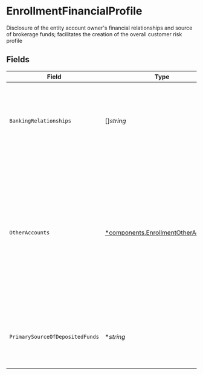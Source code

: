 # EnrollmentFinancialProfile

Disclosure of the entity account owner's financial relationships and source of brokerage funds; facilitates the creation of the overall customer risk profile


## Fields

| Field                                                                                                                                                                          | Type                                                                                                                                                                           | Required                                                                                                                                                                       | Description                                                                                                                                                                    | Example                                                                                                                                                                        |
| ------------------------------------------------------------------------------------------------------------------------------------------------------------------------------ | ------------------------------------------------------------------------------------------------------------------------------------------------------------------------------ | ------------------------------------------------------------------------------------------------------------------------------------------------------------------------------ | ------------------------------------------------------------------------------------------------------------------------------------------------------------------------------ | ------------------------------------------------------------------------------------------------------------------------------------------------------------------------------ |
| `BankingRelationships`                                                                                                                                                         | []*string*                                                                                                                                                                     | :heavy_minus_sign:                                                                                                                                                             | Bank names with whom the entity maintains a relationship with (e.g., accounts held with the bank)                                                                              |                                                                                                                                                                                |
| `OtherAccounts`                                                                                                                                                                | [*components.EnrollmentOtherAccounts](../../models/components/enrollmentotheraccounts.md)                                                                                      | :heavy_minus_sign:                                                                                                                                                             | A customer-disclosed list of other Apex-held accounts owned by the Entity applicant at the time of this account's application; expressed as zero, one, or many account numbers |                                                                                                                                                                                |
| `PrimarySourceOfDepositedFunds`                                                                                                                                                | **string*                                                                                                                                                                      | :heavy_minus_sign:                                                                                                                                                             | The primary source of funds that will be deposited to this account                                                                                                             | Corporate Income                                                                                                                                                               |